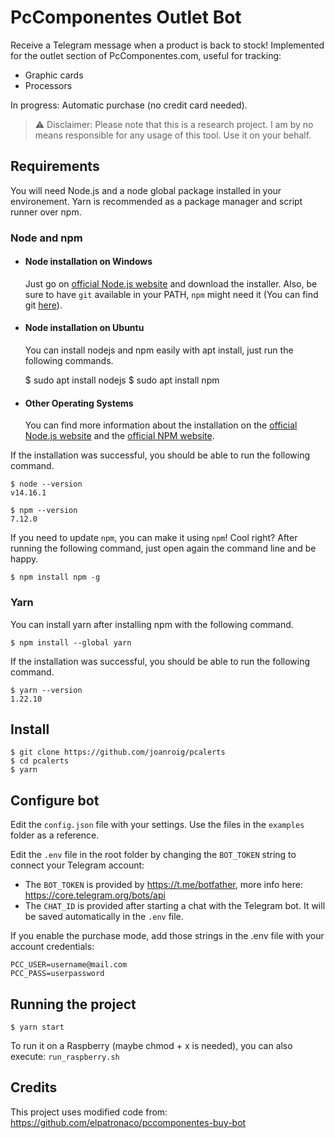 # PcComponentes Outlet Bot

Receive a Telegram message when a product is back to stock!
Implemented for the outlet section of PcComponentes.com, useful for tracking:

- Graphic cards
- Processors

In progress: Automatic purchase (no credit card needed).

> ⚠️ Disclaimer: Please note that this is a research project. I am by no means responsible for any usage of this tool. Use it on your behalf.

## Requirements

You will need Node.js and a node global package installed in your environement. Yarn is recommended as a package manager and script runner over npm.

### Node and npm

- #### Node installation on Windows

  Just go on [official Node.js website](https://nodejs.org/) and download the installer.
  Also, be sure to have `git` available in your PATH, `npm` might need it (You can find git [here](https://git-scm.com/)).

- #### Node installation on Ubuntu

  You can install nodejs and npm easily with apt install, just run the following commands.

  $ sudo apt install nodejs
  $ sudo apt install npm

- #### Other Operating Systems

  You can find more information about the installation on the [official Node.js website](https://nodejs.org/) and the [official NPM website](https://npmjs.org/).

If the installation was successful, you should be able to run the following command.

    $ node --version
    v14.16.1

    $ npm --version
    7.12.0

If you need to update `npm`, you can make it using `npm`! Cool right? After running the following command, just open again the command line and be happy.

    $ npm install npm -g

### Yarn

You can install yarn after installing npm with the following command.

    $ npm install --global yarn

If the installation was successful, you should be able to run the following command.

    $ yarn --version
    1.22.10

## Install

    $ git clone https://github.com/joanroig/pcalerts
    $ cd pcalerts
    $ yarn

## Configure bot

Edit the `config.json` file with your settings. Use the files in the `examples` folder as a reference.

Edit the `.env` file in the root folder by changing the `BOT_TOKEN` string to connect your Telegram account:

- The `BOT_TOKEN` is provided by https://t.me/botfather, more info here: https://core.telegram.org/bots/api
- The `CHAT_ID` is provided after starting a chat with the Telegram bot. It will be saved automatically in the `.env` file.

If you enable the purchase mode, add those strings in the .env file with your account credentials:

    PCC_USER=username@mail.com
    PCC_PASS=userpassword

## Running the project

    $ yarn start

To run it on a Raspberry (maybe chmod + x is needed), you can also execute: `run_raspberry.sh`

## Credits

This project uses modified code from: https://github.com/elpatronaco/pccomponentes-buy-bot
